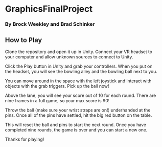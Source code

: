 # GraphicsFinalProject

### By Brock Weekley and Brad Schinker

## How to Play

Clone the repository and open it up in Unity. Connect your VR headset to your computer and allow unknown sources to connect to Unity.

Click the Play button in Unity and grab your controllers. When you put on the headset, you will see the bowling alley and the bowling ball next to you.

You can move around in the space with the left joystick and interact with objects with the grab triggers. Pick up the ball now!

Above the lane, you will see your score out of 10 for each round. There are nine frames in a full game, so your max score is 90!

Throw the ball (make sure your wrist straps are on!) underhanded at the pins. Once all of the pins have settled, hit the big red button on the table.

This will reset the ball and pins to start the next round. Once you have completed nine rounds, the game is over and you can start a new one.

Thanks for playing!
